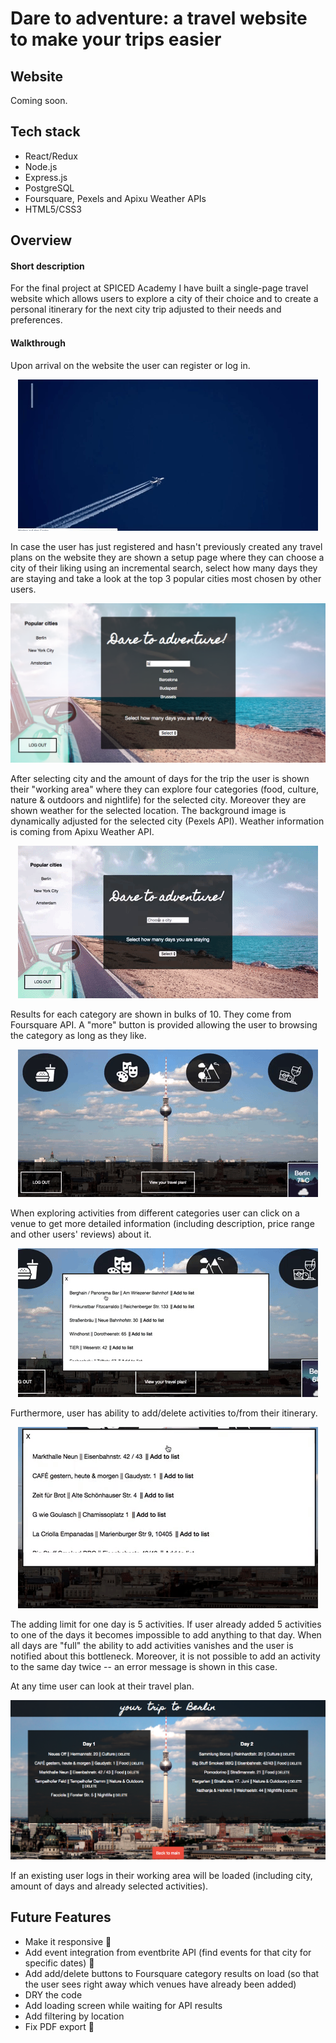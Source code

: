 # Dare to adventure: a travel website to make your trips easier


Website
--------
Coming soon.

Tech stack
-------- 
- React/Redux
- Node.js
- Express.js
- PostgreSQL
- Foursquare, Pexels and Apixu Weather APIs
- HTML5/CSS3

Overview
--------
#### Short description 
For the final project at SPICED Academy I have built a single-page travel website which allows users to explore a city of their choice and to create a personal itinerary for the next city trip adjusted to their needs and preferences. 

#### Walkthrough
Upon arrival on the website the user can register or log in. 
<p align="center">
  <img src="showcase1.gif"/>
</p>

In case the user has just registered and hasn't previously created any travel plans on the website they are shown a setup page where they can choose a city of their liking using an incremental search, select how many days they are staying and take a look at the top 3 popular cities most chosen by other users.
<p align="center">
  <img src="showcase2.png"/>
</p>

After selecting city and the amount of days for the trip the user is shown their "working area" where they can explore four categories (food, culture, nature & outdoors and nightlife) for the selected city. Moreover they are shown weather for the selected location. The background image is dynamically adjusted for the selected city (Pexels API). Weather information is coming from Apixu Weather API.

<p align="center">
  <img src="showcase3.gif"/>
</p>

Results for each category are shown in bulks of 10. They come from Foursquare API. A "more" button is provided allowing the user to browsing the category as long as they like.
<p align="center">
  <img src="showcase7.gif"/>
</p>


When exploring activities from different categories user can click on a venue to get more detailed information (including description, price range and other users' reviews) about it.

<p align="center">
  <img src="showcase4.gif"/>
</p>

Furthermore, user has ability to add/delete activities to/from their itinerary.
<p align="center">
  <img src="showcase5.gif"/>
</p>

The adding limit for one day is 5 activities. If user already added 5 activities to one of the days it becomes impossible to add anything to that day. When all days are "full" the ability to add activities vanishes and the user is notified about this bottleneck. Moreover, it is not possible to add an activity to the same day twice -- an error message is shown in this case.

At any time user can look at their travel plan.
<p align="center">
  <img src="showcase6.png"/>
</p>

If an existing user logs in their working area will be loaded (including city, amount of days and already selected activities).

Future Features
--------
-  Make it responsive 📱 
- Add event integration from eventbrite API (find events for that city for specific dates) 📅
- Add add/delete buttons to Foursquare category results on load (so that the user sees right away which venues have already been added)
- DRY the code
- Add loading screen while waiting for API results
- Add filtering by location
- Fix PDF export 📖


